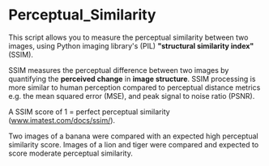 # Perceptual_Similarity

This script allows you to measure the perceptual similarity between two images, using Python imaging library's (PIL) **"structural similarity index"** (SSIM).

SSIM measures the perceptual difference between two images by quantifying the **perceived change** in **image structure**. SSIM processing is more similar to human perception compared to perceptual distance metrics e.g. the mean squared error (MSE), and peak signal to noise ratio (PSNR).

A SSIM score of 1 = perfect perceptual similarity (www.imatest.com/docs/ssim/).

Two images of a banana were compared with an expected high perceptual similarity score. Images of a lion and tiger were compared and expected to score moderate perceptual similarity.
